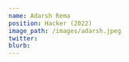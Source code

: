 ```yaml
---
name: Adarsh Rema
position: Hacker (2022)
image_path: /images/adarsh.jpeg
twitter: 
blurb: 
---
```

